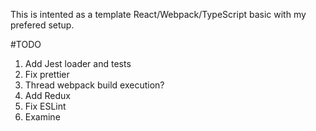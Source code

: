 This is intented as a template React/Webpack/TypeScript basic with my prefered setup.

#TODO

1. Add Jest loader and tests
1. Fix prettier 
1. Thread webpack build execution?
1. Add Redux
1. Fix ESLint
1. Examine 